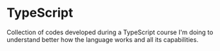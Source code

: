 # TypeScript

Collection of codes developed during a TypeScript course I'm doing to understand better how the language works and all its capabilities.
